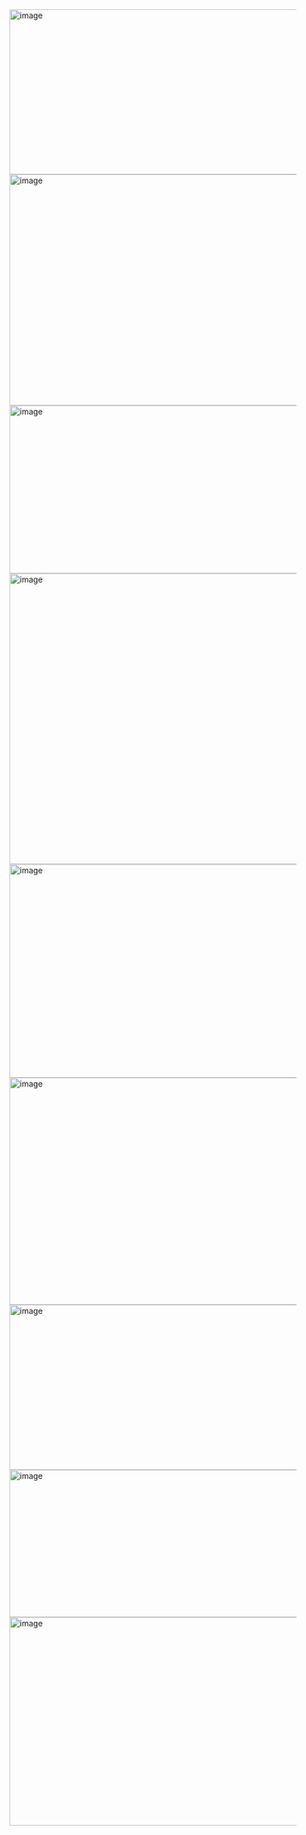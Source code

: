 <img width="1126" height="290" alt="image" src="https://github.com/user-attachments/assets/6a1f2c9d-7334-4e43-b74d-8857017bb3a6" />
<img width="921" height="406" alt="image" src="https://github.com/user-attachments/assets/76a22935-469f-4efe-8bb7-30ffc2dc6ad0" />
<img width="911" height="295" alt="image" src="https://github.com/user-attachments/assets/6eac9acd-be41-4de5-b9f9-a84d40527c88" />

<img width="1103" height="511" alt="image" src="https://github.com/user-attachments/assets/283c635a-a125-4981-ad93-2c2eb9f81c03" />
<img width="924" height="375" alt="image" src="https://github.com/user-attachments/assets/c004c601-eb17-4a54-ab1a-10bb16438bd8" />
<img width="935" height="399" alt="image" src="https://github.com/user-attachments/assets/044cc9b5-f2ef-45e5-a1d4-3b9fc16b2fc6" />
<img width="937" height="290" alt="image" src="https://github.com/user-attachments/assets/fca80998-5555-43b4-b82f-cbff31c68fa3" />
<img width="890" height="259" alt="image" src="https://github.com/user-attachments/assets/e1b131ac-89e9-4a67-8f4c-7bbcc36e2bb9" />
<img width="610" height="366" alt="image" src="https://github.com/user-attachments/assets/11cbdf50-1b21-443e-a429-e8f3c9ec7289" />

